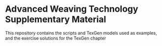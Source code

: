 # Advanced Weaving Technology Supplementary Material
This repository contains the scripts and TexGen models used as examples, and the exercise solutions for the TexGen chapter
